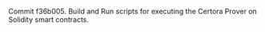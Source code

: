 Commit f36b005.                    Build and Run scripts for executing the Certora Prover on Solidity smart contracts.